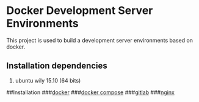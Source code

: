 # Docker Development Server Environments
This project is used to build a development server environments based on docker. 

## Installation dependencies
1. ubuntu wily 15.10 (64 bits)

	
##Installation
###[docker](doc/install/docker.md)
###[docker compose](doc/install/dockercompose.md)
###[gitlab](doc/install/gitlab.md)
###[nginx](doc/install/nginx.md)